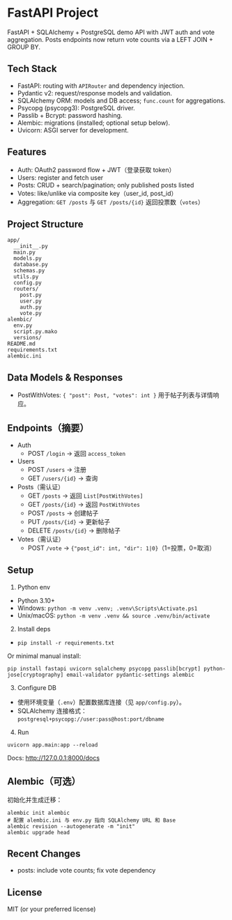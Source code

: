 # FastAPI Project

FastAPI + SQLAlchemy + PostgreSQL demo API with JWT auth and vote aggregation. Posts endpoints now return vote counts via a LEFT JOIN + GROUP BY.

## Tech Stack
- FastAPI: routing with `APIRouter` and dependency injection.
- Pydantic v2: request/response models and validation.
- SQLAlchemy ORM: models and DB access; `func.count` for aggregations.
- Psycopg (psycopg3): PostgreSQL driver.
- Passlib + Bcrypt: password hashing.
- Alembic: migrations (installed; optional setup below).
- Uvicorn: ASGI server for development.

## Features
- Auth: OAuth2 password flow + JWT（登录获取 token）
- Users: register and fetch user
- Posts: CRUD + search/pagination; only published posts listed
- Votes: like/unlike via composite key（user_id, post_id）
- Aggregation: `GET /posts` 与 `GET /posts/{id}` 返回投票数（`votes`）

## Project Structure
```
app/
  __init__.py
  main.py
  models.py
  database.py
  schemas.py
  utils.py
  config.py
  routers/
    post.py
    user.py
    auth.py
    vote.py
alembic/
  env.py
  script.py.mako
  versions/
README.md
requirements.txt
alembic.ini
```

## Data Models & Responses
- PostWithVotes: `{ "post": Post, "votes": int }` 用于帖子列表与详情响应。

## Endpoints（摘要）
- Auth
  - POST `/login` → 返回 `access_token`
- Users
  - POST `/users` → 注册
  - GET `/users/{id}` → 查询
- Posts（需认证）
  - GET `/posts` → 返回 `List[PostWithVotes]`
  - GET `/posts/{id}` → 返回 `PostWithVotes`
  - POST `/posts` → 创建帖子
  - PUT `/posts/{id}` → 更新帖子
  - DELETE `/posts/{id}` → 删除帖子
- Votes（需认证）
  - POST `/vote` → `{"post_id": int, "dir": 1|0}`（1=投票，0=取消）

## Setup
1) Python env
- Python 3.10+
- Windows: `python -m venv .venv; .venv\Scripts\Activate.ps1`
- Unix/macOS: `python -m venv .venv && source .venv/bin/activate`

2) Install deps
- `pip install -r requirements.txt`

Or minimal manual install:
```
pip install fastapi uvicorn sqlalchemy psycopg passlib[bcrypt] python-jose[cryptography] email-validator pydantic-settings alembic
```

3) Configure DB
- 使用环境变量（`.env`）配置数据库连接（见 `app/config.py`）。
- SQLAlchemy 连接格式：`postgresql+psycopg://user:pass@host:port/dbname`

4) Run
```
uvicorn app.main:app --reload
```
Docs: http://127.0.0.1:8000/docs

## Alembic（可选）
初始化并生成迁移：
```
alembic init alembic
# 配置 alembic.ini 与 env.py 指向 SQLAlchemy URL 和 Base
alembic revision --autogenerate -m "init"
alembic upgrade head
```

## Recent Changes
- posts: include vote counts; fix vote dependency

## License
MIT (or your preferred license)
